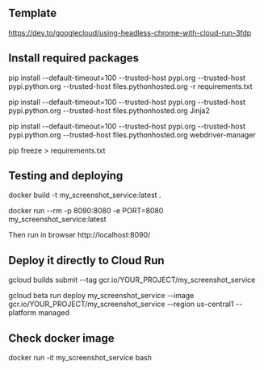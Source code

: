 ## Template

https://dev.to/googlecloud/using-headless-chrome-with-cloud-run-3fdp

## Install required packages

pip install --default-timeout=100 --trusted-host pypi.org --trusted-host pypi.python.org --trusted-host files.pythonhosted.org -r requirements.txt

pip install --default-timeout=100 --trusted-host pypi.org --trusted-host pypi.python.org --trusted-host files.pythonhosted.org Jinja2

pip install --default-timeout=100 --trusted-host pypi.org --trusted-host pypi.python.org --trusted-host files.pythonhosted.org webdriver-manager

pip freeze > requirements.txt

## Testing and deploying

docker build -t my_screenshot_service:latest .

docker run --rm -p 8090:8080 -e PORT=8080 my_screenshot_service:latest

Then run in browser
http://localhost:8090/

## Deploy it directly to Cloud Run

gcloud builds submit --tag gcr.io/YOUR_PROJECT/my_screenshot_service

gcloud beta run deploy my_screenshot_service --image gcr.io/YOUR_PROJECT/my_screenshot_service --region us-central1 --platform managed

## Check docker image

docker run -it my_screenshot_service bash
